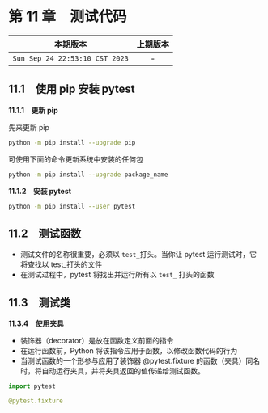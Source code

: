 # 第 11 章　测试代码

|本期版本|上期版本
|:---:|:---:
`Sun Sep 24 22:53:10 CST 2023` | -

## 11.1　使用 pip 安装 pytest

**11.1.1　更新 pip**

先来更新 pip

```bash
python -m pip install --upgrade pip
```

可使用下面的命令更新系统中安装的任何包

```bash
python -m pip install --upgrade package_name
```

**11.1.2　安装 pytest**

```bash
python -m pip install --user pytest
```

## 11.2　测试函数

* 测试文件的名称很重要，必须以 `test_`打头。当你让 pytest 运行测试时，它将查找以 test_打头的文件
* 在测试过程中，pytest 将找出并运行所有以 `test_` 打头的函数

## 11.3　测试类

**11.3.4　使用夹具**

* 装饰器（decorator）是放在函数定义前面的指令
* 在运行函数前，Python 将该指令应用于函数，以修改函数代码的行为
* 当测试函数的一个形参与应用了装饰器 @pytest.fixture 的函数（夹具）同名时，将自动运行夹具，并将夹具返回的值传递给测试函数。


```python
import pytest

@pytest.fixture
```